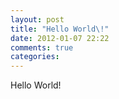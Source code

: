 ```yaml
---
layout: post
title: "Hello World\!"
date: 2012-01-07 22:22
comments: true
categories: 
---
```


Hello World!
